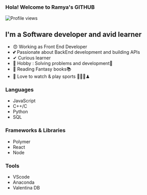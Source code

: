 ### Hola! Welcome to Ramya's GITHUB

![Profile views](https://gpvc.arturio.dev/ramyaDhanush) 
## I'm a Software developer and avid learner

- 😍 Working as Front End Developer
- 💕 Passionate about BackEnd development and building APIs
- ✔  Curious learner
- 💖 Hobby : Solving problems and development🧬
- 🤞  Reading Fantasy books📚 
- 🏓 Love to watch & play sports 🏸🏏🎲♟

### Languages

- JavaScript
- C++/C
- Python
- SQL
  
### Frameworks & Libraries

- Polymer
- React
- Node

### Tools
- VScode
- Anaconda
- Valentina DB

